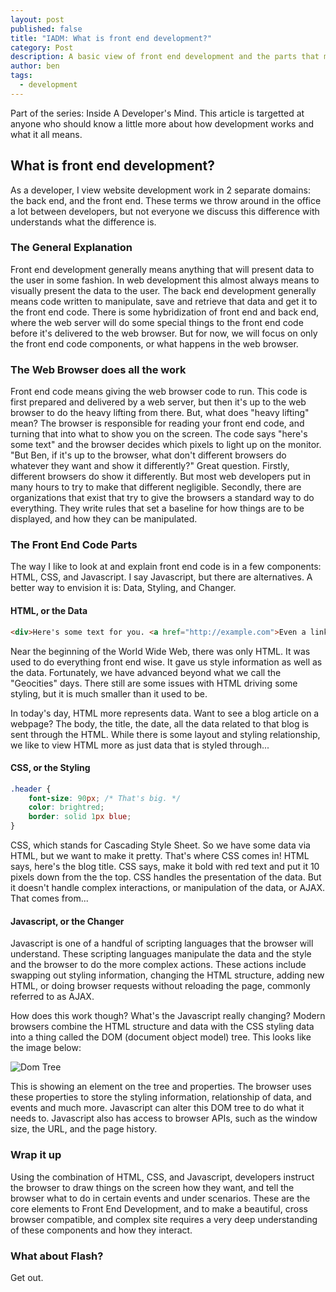 ```yaml
---
layout: post
published: false
title: "IADM: What is front end development?"
category: Post
description: A basic view of front end development and the parts that make it up.
author: ben
tags: 
  - development
---
```


Part of the series: Inside A Developer's Mind. This article is targetted at anyone who should know a little more about how development works and what it all means.

## What is front end development?

As a developer, I view website development work in 2 separate domains: the back end, and the front end. These terms we throw around in the office a lot between developers, but not everyone we discuss this difference with understands what the difference is.

### The General Explanation

Front end development generally means anything that will present data to the user in some fashion. In web development this almost always means to visually present the data to the user. The back end development generally means code written to manipulate, save and retrieve that data and get it to the front end code. There is some hybridization of front end and back end, where the web server will do some special things to the front end code before it's delivered to the web browser. But for now, we will focus on only the front end code components, or what happens in the web browser.

### The Web Browser does all the work

Front end code means giving the web browser code to run. This code is first prepared and delivered by a web server, but then it's up to the web browser to do the heavy lifting from there. But, what does "heavy lifting" mean? The browser is responsible for reading your front end code, and turning that into what to show you on the screen. The code says "here's some text" and the browser decides which pixels to light up on the monitor. "But Ben, if it's up to the browser, what don't different browsers do whatever they want and show it differently?" Great question. Firstly, different browsers do show it differently. But most web developers put in many hours to try to make that different negligible. Secondly, there are organizations that exist that try to give the browsers a standard way to do everything. They write rules that set a baseline for how things are to be displayed, and how they can be manipulated.

### The Front End Code Parts

The way I like to look at and explain front end code is in a few components: HTML, CSS, and Javascript. I say Javascript, but there are alternatives. A better way to envision it is: Data, Styling, and Changer.

#### HTML, or the Data

```html
<div>Here's some text for you. <a href="http://example.com">Even a link!</a>
```

Near the beginning of the World Wide Web, there was only HTML. It was used to do everything front end wise. It gave us style information as well as the data. Fortunately, we have advanced beyond what we call the "Geocities" days. There still are some issues with HTML driving some styling, but it is much smaller than it used to be.

In today's day, HTML more represents data. Want to see a blog article on a webpage? The body, the title, the date, all the data related to that blog is sent through the HTML. While there is some layout and styling relationship, we like to view HTML more as just data that is styled through...

#### CSS, or the Styling

```css
.header {
	font-size: 90px; /* That's big. */
    color: brightred;
    border: solid 1px blue;
}
```

CSS, which stands for Cascading Style Sheet. So we have some data via HTML, but we want to make it pretty. That's where CSS comes in! HTML says, here's the blog title. CSS says, make it bold with red text and put it 10 pixels down from the the top. CSS handles the presentation of the data. But it doesn't handle complex interactions, or manipulation of the data, or AJAX. That comes from...

#### Javascript, or the Changer

Javascript is one of a handful of scripting languages that the browser will understand. These scripting languages manipulate the data and the style and the browser to do the more complex actions. These actions include swapping out styling information, changing the HTML structure, adding new HTML, or doing browser requests without reloading the page, commonly referred to as AJAX.

How does this work though? What's the Javascript really changing? Modern browsers combine the HTML structure and data with the CSS styling data into a thing called the DOM (document object model) tree. This looks like the image below:

![Dom Tree](/assets/media/Screen%20Shot%202014-01-06%20at%2011.32.29%20PM.png)

This is showing an element on the tree and properties. The browser uses these properties to store the styling information, relationship of data, and events and much more. Javascript can alter this DOM tree to do what it needs to. Javascript also has access to browser APIs, such as the window size, the URL, and the page history.

### Wrap it up

Using the combination of HTML, CSS, and Javascript, developers instruct the browser to draw things on the screen how they want, and tell the browser what to do in certain events and under scenarios. These are the core elements to Front End Development, and  to make a beautiful, cross browser compatible, and complex site requires a very deep understanding of these components and how they interact.

### What about Flash?

Get out.
